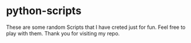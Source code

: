 # python-scripts
These are some random Scripts that I have creted just for fun. Feel free to play with them.
Thank you for visiting my repo. 

